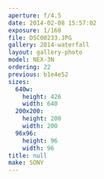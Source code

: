 ```yaml
---
aperture: f/4.5
date: 2014-02-08 15:57:02
exposure: 1/160
file: DSC00233.JPG
gallery: 2014-waterfall
layout: gallery-photo
model: NEX-3N
ordering: 22
previous: b1e4e52
sizes:
  640w:
    height: 426
    width: 640
  200x200:
    height: 200
    width: 200
  96x96:
    height: 96
    width: 96
title: null
make: SONY
---
```

